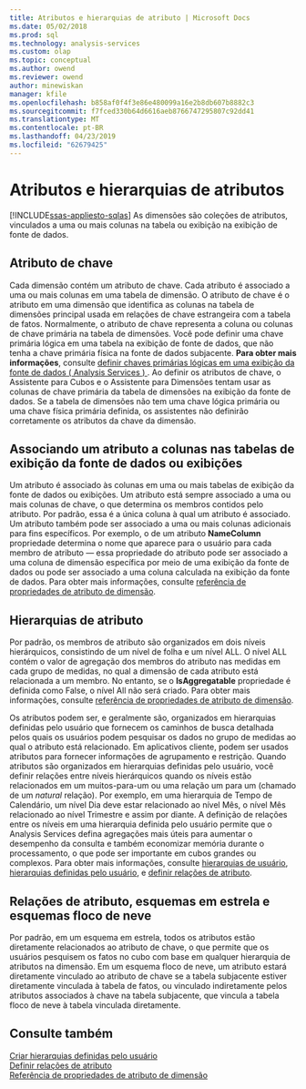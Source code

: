```yaml
---
title: Atributos e hierarquias de atributo | Microsoft Docs
ms.date: 05/02/2018
ms.prod: sql
ms.technology: analysis-services
ms.custom: olap
ms.topic: conceptual
ms.author: owend
ms.reviewer: owend
author: minewiskan
manager: kfile
ms.openlocfilehash: b858af0f4f3e86e480099a16e2b8db607b8882c3
ms.sourcegitcommit: f7fced330b64d6616aeb8766747295807c92dd41
ms.translationtype: MT
ms.contentlocale: pt-BR
ms.lasthandoff: 04/23/2019
ms.locfileid: "62679425"
---
```

# <a name="attributes-and-attribute-hierarchies"></a>Atributos e hierarquias de atributos
[!INCLUDE[ssas-appliesto-sqlas](../../includes/ssas-appliesto-sqlas.md)]
  As dimensões são coleções de atributos, vinculados a uma ou mais colunas na tabela ou exibição na exibição de fonte de dados.  
  
## <a name="key-attribute"></a>Atributo de chave  
 Cada dimensão contém um atributo de chave. Cada atributo é associado a uma ou mais colunas em uma tabela de dimensão. O atributo de chave é o atributo em uma dimensão que identifica as colunas na tabela de dimensões principal usada em relações de chave estrangeira com a tabela de fatos. Normalmente, o atributo de chave representa a coluna ou colunas de chave primária na tabela de dimensões. Você pode definir uma chave primária lógica em uma tabela na exibição de fonte de dados, que não tenha a chave primária física na fonte de dados subjacente. **Para obter mais informações**, consulte [definir chaves primárias lógicas em uma exibição da fonte de dados &#40; Analysis Services &#41; ](../../analysis-services/multidimensional-models/define-logical-primary-keys-in-a-data-source-view-analysis-services.md). Ao definir os atributos de chave, o Assistente para Cubos e o Assistente para Dimensões tentam usar as colunas de chave primária da tabela de dimensões na exibição da fonte de dados. Se a tabela de dimensões não tem uma chave lógica primária ou uma chave física primária definida, os assistentes não definirão corretamente os atributos da chave da dimensão.  
  
## <a name="binding-an-attribute-to-columns-in-data-source-view-tables-or-views"></a>Associando um atributo a colunas nas tabelas de exibição da fonte de dados ou exibições  
 Um atributo é associado às colunas em uma ou mais tabelas de exibição da fonte de dados ou exibições. Um atributo está sempre associado a uma ou mais colunas de chave, o que determina os membros contidos pelo atributo. Por padrão, essa é a única coluna à qual um atributo é associado. Um atributo também pode ser associado a uma ou mais colunas adicionais para fins específicos. Por exemplo, o de um atributo **NameColumn** propriedade determina o nome que aparece para o usuário para cada membro de atributo — essa propriedade do atributo pode ser associado a uma coluna de dimensão específica por meio de uma exibição da fonte de dados ou pode ser associado a uma coluna calculada na exibição da fonte de dados. Para obter mais informações, consulte [referência de propriedades de atributo de dimensão](../../analysis-services/multidimensional-models/dimension-attribute-properties-reference.md).  
  
## <a name="attribute-hierarchies"></a>Hierarquias de atributo  
 Por padrão, os membros de atributo são organizados em dois níveis hierárquicos, consistindo de um nível de folha e um nível ALL. O nível ALL contém o valor de agregação dos membros do atributo nas medidas em cada grupo de medidas, no qual a dimensão de cada atributo está relacionada a um membro. No entanto, se o **IsAggregatable** propriedade é definida como False, o nível All não será criado. Para obter mais informações, consulte [referência de propriedades de atributo de dimensão](../../analysis-services/multidimensional-models/dimension-attribute-properties-reference.md).  
  
 Os atributos podem ser, e geralmente são, organizados em hierarquias definidas pelo usuário que fornecem os caminhos de busca detalhada pelos quais os usuários podem pesquisar os dados no grupo de medidas ao qual o atributo está relacionado. Em aplicativos cliente, podem ser usados atributos para fornecer informações de agrupamento e restrição. Quando atributos são organizados em hierarquias definidas pelo usuário, você definir relações entre níveis hierárquicos quando os níveis estão relacionados em um muitos-para-um ou uma relação um para um (chamado de um *natural* relação). Por exemplo, em uma hierarquia de Tempo de Calendário, um nível Dia deve estar relacionado ao nível Mês, o nível Mês relacionado ao nível Trimestre e assim por diante. A definição de relações entre os níveis em uma hierarquia definida pelo usuário permite que o Analysis Services defina agregações mais úteis para aumentar o desempenho da consulta e também economizar memória durante o processamento, o que pode ser importante em cubos grandes ou complexos. Para obter mais informações, consulte [hierarquias de usuário](../../analysis-services/multidimensional-models-olap-logical-dimension-objects/user-hierarchies.md), [hierarquias definidas pelo usuário](../../analysis-services/multidimensional-models/user-defined-hierarchies-create.md), e [definir relações de atributo](../../analysis-services/multidimensional-models/attribute-relationships-define.md).  
  
## <a name="attribute-relationships-star-schemas-and-snowflake-schemas"></a>Relações de atributo, esquemas em estrela e esquemas floco de neve  
 Por padrão, em um esquema em estrela, todos os atributos estão diretamente relacionados ao atributo de chave, o que permite que os usuários pesquisem os fatos no cubo com base em qualquer hierarquia de atributos na dimensão. Em um esquema floco de neve, um atributo estará diretamente vinculado ao atributo de chave se a tabela subjacente estiver diretamente vinculada à tabela de fatos, ou vinculado indiretamente pelos atributos associados à chave na tabela subjacente, que vincula a tabela floco de neve à tabela vinculada diretamente.  
  
## <a name="see-also"></a>Consulte também  
 [Criar hierarquias definidas pelo usuário](../../analysis-services/multidimensional-models/user-defined-hierarchies-create.md)   
 [Definir relações de atributo](../../analysis-services/multidimensional-models/attribute-relationships-define.md)   
 [Referência de propriedades de atributo de dimensão](../../analysis-services/multidimensional-models/dimension-attribute-properties-reference.md)  
  
  
